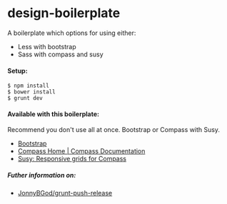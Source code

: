 design-boilerplate
==================

A boilerplate which options for using either:

- Less with bootstrap
- Sass with compass and susy


#### Setup:

    $ npm install
    $ bower install
    $ grunt dev

#### Available with this boilerplate:

Recommend you don't use all at once. Bootstrap or Compass with Susy.

- [Bootstrap](http://getbootstrap.com/)
- [Compass Home | Compass Documentation](http://compass-style.org/)
- [Susy: Responsive grids for Compass](http://susy.oddbird.net/)


##### Futher information on:

- [JonnyBGod/grunt-push-release](https://github.com/JonnyBGod/grunt-push-release)

